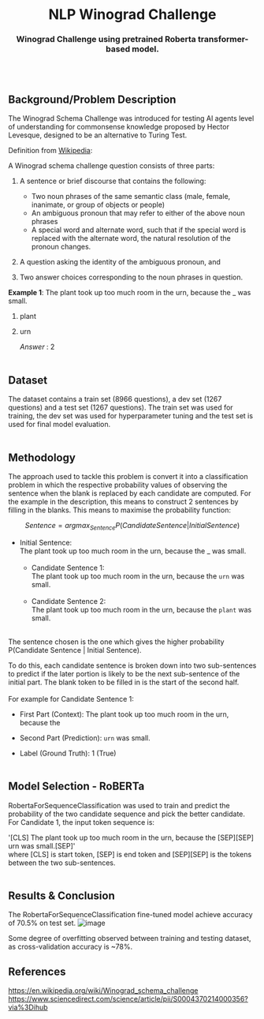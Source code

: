 # <center> NLP Winograd Challenge <center/>
### <center> Winograd Challenge using pretrained Roberta transformer-based model.
<br><br>

## Background/Problem Description
The Winograd Schema Challenge was introduced for testing AI agents level of understanding for commonsense knowledge proposed by Hector Levesque, designed to be an alternative to Turing Test.

Definition from [Wikipedia](https://en.wikipedia.org/wiki/Winograd_schema_challenge):

A Winograd schema challenge question consists of three parts:  
1. A sentence or brief discourse that contains the following:

    * Two noun phrases of the same semantic class (male, female, inanimate, or group of objects or people)
    * An ambiguous pronoun that may refer to either of the above noun phrases
    * A special word and alternate word, such that if the special word is replaced with the alternate word, the natural resolution of the pronoun changes.
2. A question asking the identity of the ambiguous pronoun, and
3. Two answer choices corresponding to the noun phrases in question.

**Example 1**: The plant took up too much room in the urn, because the _ was small. 
1. plant    
2. urn

    _Answer_ : 2
<br><br>

## Dataset
The dataset contains a train set (8966 questions), a dev set (1267 questions) and a test set (1267 questions). The train set was used for training, the dev set was used for hyperparameter tuning and the test set is used for final model evaluation.
<br><br>

## Methodology
The approach used to tackle this problem is convert it into a classification problem in which the respective probability values of observing the sentence when the blank is replaced by each candidate are computed. For the example in the description, this means to construct 2 sentences by filling in the blanks. This means to maximise the probability function:

$$ Sentence = argmax_{Sentence} P(Candidate Sentence | Initial Sentence) $$
* Initial Sentence:<br>
The plant took up too much room in the urn, because the _ was small.<br><br>
    * Candidate Sentence 1: <br>
The plant took up too much room in the urn, because the `urn` was small. <br><br>
    * Candidate Sentence 2: <br>
The plant took up too much room in the urn, because the `plant` was small. <br><br>

The sentence chosen is the one which gives the higher probability P(Candidate Sentence | Initial Sentence). 

To do this, each candidate sentence is broken down into two sub-sentences to predict if the later portion is likely to be the next sub-sentence of the initial part. The blank token to be filled in is the start of the second half. <br><br>
For example for Candidate Sentence 1: <br>

* First Part (Context): The plant took up too much room in the urn, because the <Br>
* Second Part (Prediction): `urn` was small.<br>

* Label (Ground Truth): 1 (True) <br><br>

## Model Selection - RoBERTa
RobertaForSequenceClassification was used to train and predict the probability of the two candidate sequence and pick the better candidate. For Candidate 1, the input token sequence is:<br>

'[CLS] The plant took up too much room in the urn, because the [SEP][SEP] urn was small.[SEP]' <br>
where [CLS] is start token, [SEP] is end token and [SEP][SEP] is the tokens between the two sub-sentences.<br><br>

## Results & Conclusion
The RobertaForSequenceClassification fine-tuned model achieve accuracy of 70.5% on test set. 
![image](https://user-images.githubusercontent.com/99384454/187623313-f3896bfc-5bd3-4bad-a6b6-e910d204a8e6.png)

Some degree of overfitting observed between training and testing dataset, as cross-validation accuracy is ~78%.

## References
https://en.wikipedia.org/wiki/Winograd_schema_challenge <br>
https://www.sciencedirect.com/science/article/pii/S0004370214000356?via%3Dihub
